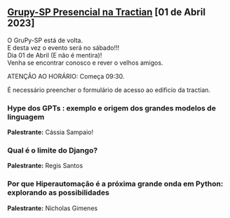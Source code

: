 ## [Grupy-SP Presencial na Tractian][0] [01 de Abril 2023]

O GruPy-SP está de volta.  
E desta vez o evento será no sábado!!!  
Dia 01 de Abril (E não é mentira)!  
Venha se encontrar conosco e rever o velhos amigos.

ATENÇÃO AO HORÁRIO: Começa 09:30.

É necessário preencher o formulário de acesso ao edificio da tractian.


### Hype dos GPTs : exemplo e origem dos grandes modelos de linguagem

**Palestrante:** Cássia Sampaio!

### Qual é o limite do Django?

**Palestrante:** Regis Santos

### Por que Hiperautomação é a próxima grande onda em Python: explorando as possibilidades

**Palestrante:** Nicholas Gimenes



[0]: https://www.meetup.com/pt-BR/grupy-sp/events/292172385